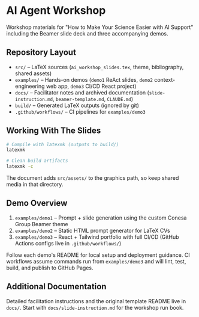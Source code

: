 # AI Agent Workshop

Workshop materials for "How to Make Your Science Easier with AI Support" including the Beamer slide deck and three accompanying demos.

## Repository Layout
- `src/` – LaTeX sources (`ai_workshop_slides.tex`, theme, bibliography, shared assets)
- `examples/` – Hands-on demos (`demo1` ReAct slides, `demo2` context-engineering web app, `demo3` CI/CD React project)
- `docs/` – Facilitator notes and archived documentation (`slide-instruction.md`, `beamer-template.md`, `CLAUDE.md`)
- `build/` – Generated LaTeX outputs (ignored by git)
- `.github/workflows/` – CI pipelines for `examples/demo3`

## Working With The Slides
```bash
# Compile with latexmk (outputs to build/)
latexmk

# Clean build artifacts
latexmk -c
```

The document adds `src/assets/` to the graphics path, so keep shared media in that directory.

## Demo Overview
1. `examples/demo1` – Prompt + slide generation using the custom Conesa Group Beamer theme
2. `examples/demo2` – Static HTML prompt generator for LaTeX CVs
3. `examples/demo3` – React + Tailwind portfolio with full CI/CD (GitHub Actions configs live in `.github/workflows/`)

Follow each demo's README for local setup and deployment guidance. CI workflows assume commands run from `examples/demo3` and will lint, test, build, and publish to GitHub Pages.

## Additional Documentation
Detailed facilitation instructions and the original template README live in `docs/`. Start with `docs/slide-instruction.md` for the workshop run book.
